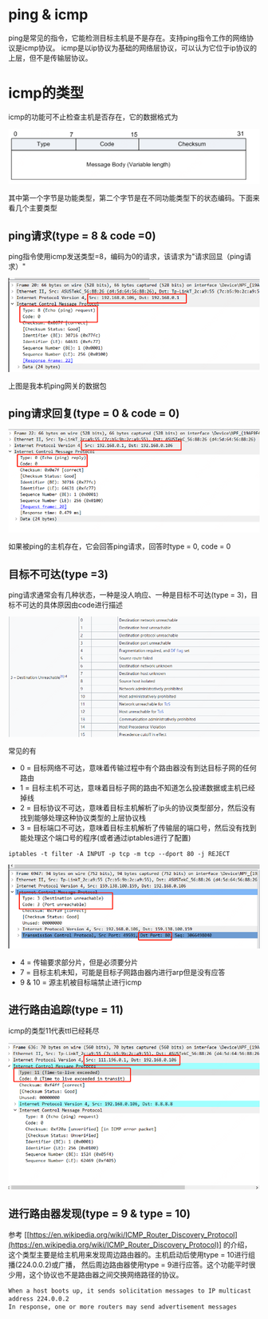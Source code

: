 # ping & icmp

ping是常见的指令，它能检测目标主机是不是存在。支持ping指令工作的网络协议是icmp协议。
icmp是以ip协议为基础的网络层协议，可以认为它位于ip协议的上层，但不是传输层协议。

# icmp的类型

icmp的功能可不止检查主机是否存在，它的数据格式为

![icmp格式.png](icmp格式.png)

其中第一个字节是功能类型，第二个字节是在不同功能类型下的状态编码。下面来看几个主要类型

## ping请求(type = 8 & code =0)

ping指令使用icmp发送类型=8，编码为0的请求，该请求为"请求回显（ping请求）"

![ping网关.png](ping网关.png)

上图是我本机ping网关的数据包

## ping请求回复(type = 0 & code = 0)

![ping响应.png](ping响应.png)

如果被ping的主机存在，它会回答ping请求，回答时type = 0, code = 0

## 目标不可达(type =3)

ping请求通常会有几种状态，一种是没人响应、一种是目标不可达(type = 3)，目标不可达的具体原因由code进行描述

![类型3.png](类型3.png)

常见的有

* 0 = 目标网络不可达，意味着传输过程中有个路由器没有到达目标子网的任何路由
* 1 = 目标主机不可达，意味着目标子网的路由不知道怎么投递数据或主机已经掉线
* 2 = 目标协议不可达，意味着目标主机解析了ip头的协议类型部分，然后没有找到能够处理这种协议类型的上层协议栈
* 3 = 目标端口不可达，意味着目标主机解析了传输层的端口号，然后没有找到能处理这个端口号的程序(或者通过iptables进行了配置)

```shell
iptables -t filter -A INPUT -p tcp -m tcp --dport 80 -j REJECT
```

![img.png](端口不可达.png)

* 4 = 传输要求部分片，但是必须要分片
* 7 = 目标主机未知，可能是目标子网路由器内进行arp但是没有应答
* 9 & 10 = 源主机被目标端禁止进行icmp

## 进行路由追踪(type = 11)

icmp的类型11代表ttl已经耗尽

![路由追踪.png](路由追踪.png)

## 进行路由器发现(type = 9 & type = 10)

参考
[[https://en.wikipedia.org/wiki/ICMP_Router_Discovery_Protocol](https://en.wikipedia.org/wiki/ICMP_Router_Discovery_Protocol)]
的介绍，
这个类型主要是给主机用来发现周边路由器的。主机启动后使用type = 10进行组播(224.0.0.2)或广播，
然后周边路由器使用type = 9进行应答。这个功能平时很少用，这个协议也不是路由器之间交换网络路径的协议。

```text
When a host boots up, it sends solicitation messages to IP multicast address 224.0.0.2
In response, one or more routers may send advertisement messages
```
